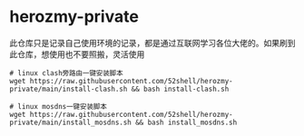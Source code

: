 # herozmy-private
此仓库只是记录自己使用环境的记录，都是通过互联网学习各位大佬的。如果刷到此仓库，想使用也不要照搬，灵活使用

``` shell
# linux clash旁路由一键安装脚本
wget https://raw.githubusercontent.com/52shell/herozmy-private/main/install-clash.sh && bash install-clash.sh
```
``` shell
# linux mosdns一键安装脚本
wget https://raw.githubusercontent.com/52shell/herozmy-private/main/install_mosdns.sh && bash install_mosdns.sh
```
